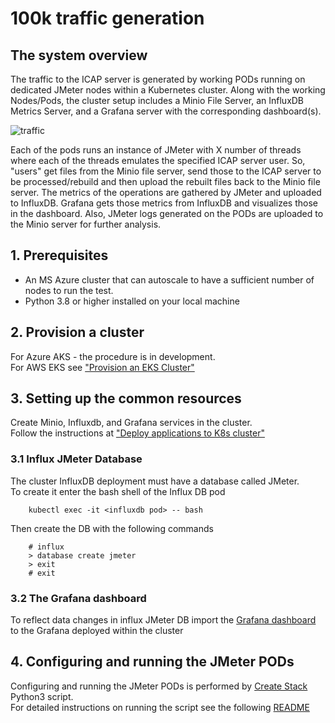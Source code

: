 # 100k traffic generation

## The system overview

The traffic to the ICAP server is generated by working PODs running on dedicated JMeter nodes within a Kubernetes cluster. Along with the working Nodes/Pods, the cluster setup includes a Minio File Server, an InfluxDB Metrics Server, and a Grafana server with the corresponding dashboard(s).

![traffic](docs/pngs/jmeter-test.png)

Each of the pods runs an instance of JMeter with X number of threads where each of the threads emulates the specified ICAP server user. So, "users" get files from the Minio file server, send those to the ICAP server to be processed/rebuild and then upload the rebuilt files back to the Minio file server. The metrics of the operations are gathered by JMeter and uploaded to InfluxDB. Grafana gets those metrics from InfluxDB and visualizes those in the dashboard.
Also, JMeter logs generated on the PODs are uploaded to the Minio server for further analysis.

## 1. Prerequisites

- An MS Azure cluster that can autoscale to have a sufficient number of nodes to run the test.
- Python 3.8 or higher installed on your local machine

## 2. Provision a cluster

For Azure AKS - the procedure is in development.<br/>
For AWS EKS see ["Provision an EKS Cluster"](https://github.com/k8-proxy/p-k8-jmeter-test-engine/blob/master/terraform/eks/README.md)

## 3. Setting up the common resources
Create Minio, Influxdb, and Grafana services in the cluster.<br/>
Follow the instructions at ["Deploy applications to K8s cluster"](https://github.com/k8-proxy/p-k8-jmeter-test-engine/tree/master/kubernetes/common_resources)

### 3.1 Influx JMeter Database
The cluster InfluxDB deployment must have a database called JMeter.<br/>
To create it enter the bash shell of the Influx DB pod
```
    kubectl exec -it <influxdb pod> -- bash
```
Then create the DB with the following commands
```
    # influx
    > database create jmeter
    > exit
    # exit
```

### 3.2 The Grafana dashboard
To reflect data changes in influx JMeter DB import the [Grafana dashboard](https://github.com/k8-proxy/p-k8-jmeter-test-engine/blob/master/src/grafana_dashboards/ICAP-Dashboard-4-grafana.json) to the Grafana deployed within the cluster

## 4. Configuring and running the JMeter PODs
Configuring and running the JMeter PODs is performed by [Create Stack](https://github.com/k8-proxy/p-k8-jmeter-test-engine/blob/master/src/controller/docker-jmeter-c-icap/create_stack.py) Python3 script.<br/>
For detailed instructions on running the script see the following [README](https://github.com/k8-proxy/p-k8-jmeter-test-engine/tree/master/src/controller/docker-jmeter-c-icap)
